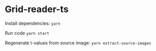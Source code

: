 Grid-reader-ts
==============

Install dependencies: `yarn`

Run code `yarn start`

Regenerate t-values from source image: `yarn extract-source-images`
